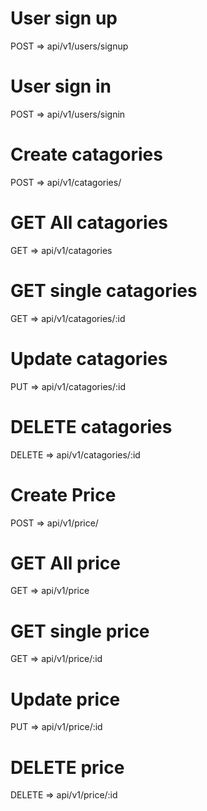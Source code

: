 # User sign up
POST => api/v1/users/signup

# User sign in
POST => api/v1/users/signin

# Create catagories
POST => api/v1/catagories/

# GET All catagories
GET => api/v1/catagories

# GET single catagories
GET => api/v1/catagories/:id

# Update catagories
PUT => api/v1/catagories/:id

# DELETE catagories
DELETE => api/v1/catagories/:id

# Create Price
POST => api/v1/price/

# GET All price
GET => api/v1/price

# GET single price
GET => api/v1/price/:id

# Update price
PUT => api/v1/price/:id

# DELETE price
DELETE => api/v1/price/:id